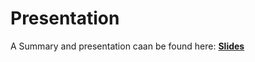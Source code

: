 # Presentation
A Summary and presentation caan be found here:
**[Slides](name_of_your_file_including_the_presentation_slides)**
